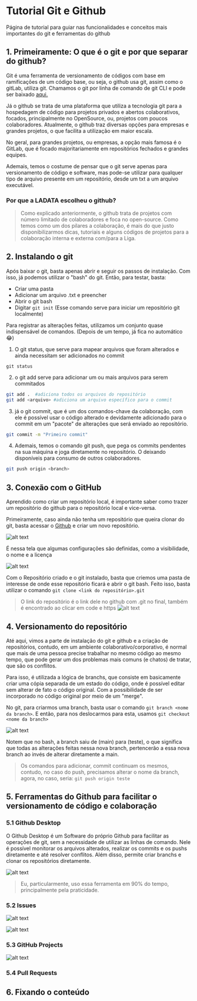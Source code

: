 # Tutorial Git e Github

Página de tutorial para guiar nas funcionalidades e conceitos mais importantes do git e ferramentas do github

## 1. Primeiramente: O que é o git e por que separar do github?

Git é uma ferramenta de versionamento de códigos com base em ramificações de um código base, ou seja, o github usa git, assim como o gitLab, utiliza git. Chamamos o git por linha de comando de git CLI e pode ser baixado [aqui.](https://git-scm.com/)

Já o github se trata de uma plataforma que utiliza a tecnologia git para a hospedagem de código para projetos privados e abertos colaborativos, focados, principalmente no OpenSource, ou, projetos com poucos colaboradores. Atualmente, o github traz diversas opções para empresas e grandes projetos, o que facilita a utilização em maior escala.

No geral, para grandes projetos, ou empresas, a opção mais famosa é o GitLab, que é focado majoritariamente em repositórios fechados e grandes equipes.

Ademais, temos o costume de pensar que o git serve apenas para versionamento de código e software, mas pode-se utilizar para qualquer tipo de arquivo presente em um repositório, desde um txt a um arquivo executável. 


### Por que a LADATA escolheu o github?

>Como explicado anteriormente, o github trata de projetos com número limitado de colaboradores e foca no open-source. Como temos como um dos pilares a colaboração, é mais do que justo disponibilizarmos dicas, tutoriais e alguns códigos de projetos para a colaboração interna e externa com/para a Liga.


## 2. Instalando o git

Após baixar o git, basta apenas abrir e seguir os passos de instalação. Com isso, já podemos utilizar o "bash" do git. Então, para testar, basta:
- Criar uma pasta
- Adicionar um arquivo .txt e preencher 
- Abrir o git bash
- Digitar ```git init``` (Esse comando serve para iniciar um repositório git localmente)



Para registrar as alterações feitas, utilizamos um conjunto quase indispensável de comandos. (Depois de um tempo, já fica no automático 😂)

1. O git status, que serve para mapear arquivos que foram alterados e ainda necessitam ser adicionados no commit
```
git status  

``` 

2. o git add serve para adicionar um ou mais arquivos para serem commitados
```bash
git add .  #adiciona todos os arquivos do repositório 
git add <arquivo> #adiciona um arquivo específico para o commit
``` 

3. já o git commit, que é um dos comandos-chave da colaboração, com ele é possível usar o código alterado e devidamente adicionado para o commit em um "pacote" de alterações que será enviado ao repositório.
```bash
git commit -m "Primeiro commit" 

``` 

4. Ademais, temos o comando git push, que pega os commits pendentes na sua máquina e joga diretamente no repositório. O deixando disponíveis para consumo de outros colaboradores.

```bash
git push origin <branch>
```



## 3. Conexão com o GitHub

Aprendido como criar um repositório local, é importante saber como trazer um repositório do github para o repositório local e vice-versa.

Primeiramente, caso ainda não tenha um repositório que queira clonar do git, basta acessar o [Github](https://github.com) e criar um novo repositório.

![alt text](image.png)

É nessa tela que algumas configurações são definidas, como a visibilidade, o nome e a licença

![alt text](image-1.png)

Com o Repositório criado e o git instalado, basta que criemos uma pasta de interesse de onde esse repositório ficará e abrir o git bash. Feito isso, basta utilizar o comando ``` git clone <link do repositório>.git ```

> O  link do repositório é o link dele no github com .git no final, também é encontrado ao clicar em code e https ![alt text](image-2.png)


## 4. Versionamento do repositório

Até aqui, vimos a parte de instalação do git e github e a criação de repositórios, contudo, em um ambiente colaborativo/corporativo, é normal que mais de uma pessoa precise trabalhar no mesmo código ao mesmo tempo, que pode gerar um dos problemas mais comuns (e chatos) de tratar, que são os conflitos.

Para isso, é utilizada a lógica de branchs, que consiste em basicamente criar uma cópia separada de um estado do código, onde é possível editar sem alterar de fato o código original. Com a possibilidade de ser incorporado no código original por meio de um "merge".

No git, para criarmos uma branch, basta usar o comando ```git branch <nome da branch>```. E então, para nos deslocarmos para esta, usamos ```git checkout <nome da branch>```

![alt text](image-3.png)

Notem que no bash, a branch saiu de (main) para (teste), o que significa que todas as alterações feitas nessa nova branch, pertencerão a essa nova branch ao invés de alterar diretamente a main.

> Os comandos para adicionar, commit continuam os mesmos, contudo, no caso do push, precisamos alterar o nome da branch, agora, no caso, seria: ```git push origin teste```


## 5. Ferramentas do Github para facilitar o versionamento de código e colaboração 

### 5.1 Github Desktop

O Github Desktop é um Software do próprio Github para facilitar as operações de git, sem a necessidade de utilizar as linhas de comando. Nele é possível monitorar os arquivos alterados, realizar os commits e os pushs diretamente e até resolver conflitos. Além disso, permite criar branchs e clonar os repositórios diretamente.

![alt text](image-4.png)

>Eu, particularmente, uso essa ferramenta em 90% do tempo, principalmente pela praticidade.

### 5.2 Issues

![alt text](image-5.png)

![alt text](image-6.png)


### 5.3 GitHub Projects

![alt text](image-7.png)


### 5.4 Pull Requests




## 6. Fixando o conteúdo